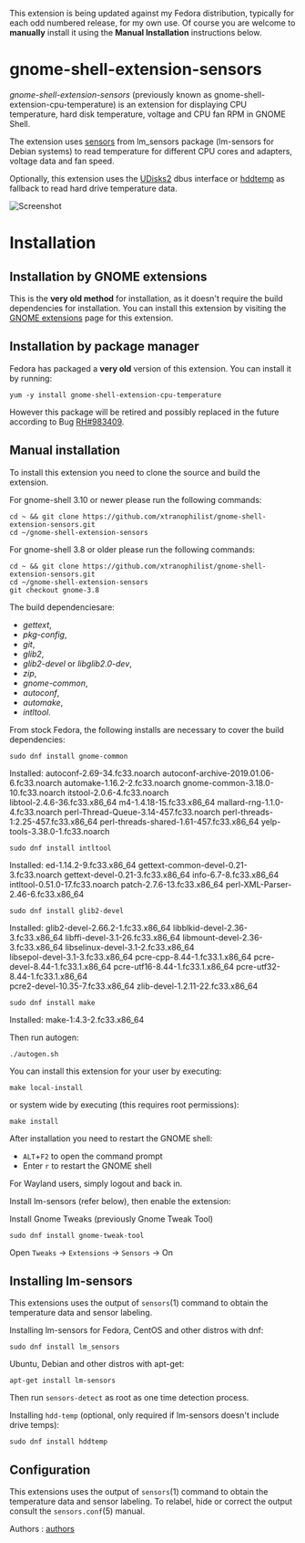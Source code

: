 This extension is being updated against my Fedora distribution, typically for each odd numbered release, for my own use. Of course you are welcome to **manually** install it using the **Manual Installation** instructions below.

gnome-shell-extension-sensors
=============================
*gnome-shell-extension-sensors* (previously known as gnome-shell-extension-cpu-temperature)
is an extension for displaying CPU temperature, hard disk temperature, voltage and
CPU fan RPM in GNOME Shell.

The extension uses [sensors] from lm_sensors package (lm-sensors for Debian systems)
to read temperature for different CPU cores and adapters, voltage data and fan speed.

Optionally, this extension uses the [UDisks2] dbus interface or [hddtemp] as fallback to
read hard drive temperature data.

![Screenshot][screenshot]

Installation
=============

Installation by GNOME extensions
-------------------------------

This is the **very old method** for installation, as it doesn't require the build
dependencies for installation.
You can install this extension by visiting the [GNOME extensions]
page for this extension.

Installation by package manager
-------------------------------

Fedora has packaged a **very old** version of this extension. You can install it by running:

`yum -y install gnome-shell-extension-cpu-temperature`

However this package will be retired and possibly replaced in the future according to Bug [RH#983409].

Manual installation
-------------------

To install this extension you need to clone the source and build the extension.

For gnome-shell 3.10 or newer please run the following commands:

    cd ~ && git clone https://github.com/xtranophilist/gnome-shell-extension-sensors.git
    cd ~/gnome-shell-extension-sensors

For gnome-shell 3.8 or older please run the following commands:

    cd ~ && git clone https://github.com/xtranophilist/gnome-shell-extension-sensors.git
    cd ~/gnome-shell-extension-sensors
    git checkout gnome-3.8

The build dependenciesare:

* *gettext*,
* *pkg-config*,
* *git*,
* *glib2*,
* *glib2-devel* or *libglib2.0-dev*,
* *zip*,
* *gnome-common*,
* *autoconf*,
* *automake*,
* *intltool*.

From stock Fedora, the following installs are necessary to cover the build dependencies:

    sudo dnf install gnome-common

Installed:
  autoconf-2.69-34.fc33.noarch              autoconf-archive-2019.01.06-6.fc33.noarch  automake-1.16.2-2.fc33.noarch    gnome-common-3.18.0-10.fc33.noarch      itstool-2.0.6-4.fc33.noarch         
  libtool-2.4.6-36.fc33.x86_64              m4-1.4.18-15.fc33.x86_64                   mallard-rng-1.1.0-4.fc33.noarch  perl-Thread-Queue-3.14-457.fc33.noarch  perl-threads-1:2.25-457.fc33.x86_64 
  perl-threads-shared-1.61-457.fc33.x86_64  yelp-tools-3.38.0-1.fc33.noarch

    sudo dnf install intltool

Installed:
  ed-1.14.2-9.fc33.x86_64             gettext-common-devel-0.21-3.fc33.noarch  gettext-devel-0.21-3.fc33.x86_64  info-6.7-8.fc33.x86_64  intltool-0.51.0-17.fc33.noarch  patch-2.7.6-13.fc33.x86_64 
  perl-XML-Parser-2.46-6.fc33.x86_64

    sudo dnf install glib2-devel

Installed:
  glib2-devel-2.66.2-1.fc33.x86_64      libblkid-devel-2.36-3.fc33.x86_64      libffi-devel-3.1-26.fc33.x86_64      libmount-devel-2.36-3.fc33.x86_64      libselinux-devel-3.1-2.fc33.x86_64     
  libsepol-devel-3.1-3.fc33.x86_64      pcre-cpp-8.44-1.fc33.1.x86_64          pcre-devel-8.44-1.fc33.1.x86_64      pcre-utf16-8.44-1.fc33.1.x86_64        pcre-utf32-8.44-1.fc33.1.x86_64        
  pcre2-devel-10.35-7.fc33.x86_64       zlib-devel-1.2.11-22.fc33.x86_64

    sudo dnf install make

Installed:
  make-1:4.3-2.fc33.x86_64

Then run autogen:

    ./autogen.sh

You can install this extension for your user by executing:

    make local-install

or system wide by executing (this requires root permissions):

    make install

After installation you need to restart the GNOME shell:

* `ALT`+`F2` to open the command prompt
* Enter `r` to restart the GNOME shell

For Wayland users, simply logout and back in.

Install lm-sensors (refer below), then enable the extension:

Install Gnome Tweaks (previously Gnome Tweak Tool)

    sudo dnf install gnome-tweak-tool

Open `Tweaks` -> `Extensions` -> `Sensors` -> On


Installing lm-sensors
-------------
This extensions uses the output of `sensors`(1) command to obtain the
temperature data and sensor labeling. 

Installing lm-sensors for Fedora, CentOS and other distros with dnf:

`sudo dnf install lm_sensors`

Ubuntu, Debian and other distros with apt-get:

`apt-get install lm-sensors`

Then run `sensors-detect` as root as one time detection process.

Installing `hdd-temp` (optional, only required if lm-sensors doesn't include drive temps):

`sudo dnf install hddtemp`


Configuration
---------------------

This extensions uses the output of `sensors`(1) command to obtain the
temperature data and sensor labeling. To relabel, hide or correct the
output consult the `sensors.conf`(5) manual.

Authors : [authors]

[sensors]: http://www.lm-sensors.org/
[UDisks2]: http://www.freedesktop.org/wiki/Software/udisks/
[hddtemp]: https://savannah.nongnu.org/projects/hddtemp/
[GNOME extensions]: https://extensions.gnome.org/extension/82/cpu-temperature-indicator/
[authors]: https://github.com/xtranophilist/gnome-shell-extension-sensors/graphs/contributors
[screenshot]: https://raw.github.com/wiki/xtranophilist/gnome-shell-extension-sensors/gnome-shell-extension-sensors.png
[RH#983409]: https://bugzilla.redhat.com/show_bug.cgi?id=983409
